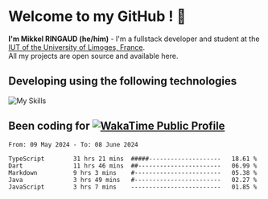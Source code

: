 # Welcome to my GitHub ! 🌃
**I'm Mikkel RINGAUD (he/him)** - I'm a fullstack developer and student at the [IUT of the University of Limoges, France](https://iut.unilim.fr). \
All my projects are open source and available here.

## Developing using the following technologies

![My Skills](https://skillicons.dev/icons?i=dart,solidjs,pnpm,nodejs,ts,js,vercel,html,css,astro,git,md,discord,electron,figma,obsidian,github,windows,arch,bash,bun,c,cloudflare,linux,py,tailwind,vscode,nginx,npm,tauri,vite,zig,yarn,windicss&theme=dark)


## Been coding for [![WakaTime Public Profile](https://wakatime.com/badge/user/0839e595-e07a-435c-8d59-ed95f2a3d6dd.svg?style=flat-square)](https://wakatime.com/@0839e595-e07a-435c-8d59-ed95f2a3d6dd)

<!--START_SECTION:waka-->

```plain
From: 09 May 2024 - To: 08 June 2024

TypeScript        31 hrs 21 mins  #####--------------------   18.61 %
Dart              11 hrs 46 mins  ##-----------------------   06.99 %
Markdown          9 hrs 3 mins    #------------------------   05.38 %
Java              3 hrs 49 mins   #------------------------   02.27 %
JavaScript        3 hrs 7 mins    -------------------------   01.85 %
```

<!--END_SECTION:waka-->
